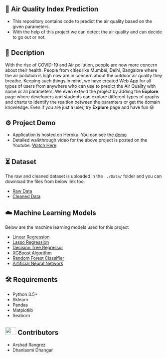 ## :open_file_folder:  Air Quality Index Prediction
- This repository contains code to predict the air quality based on the given parameters.
- With the help of this project we can detect the air quality and can decide to go out or not.

## :memo: Decription
With the rise of COVID-19 and Air pollution, people are now more concern about their health. People from cities like Mumbai, Delhi, Bangalore where the air pollution is high now are in concern about the outdoor air quality they breathe. Keeping such things in mind, we have created Web App for all types of users from anywhere who can use to predict the Air Quality with some or all parameters. We even extend the project by adding the **Explore** page where developers and students can explore different types of graphs and charts to identify the realtion between the paramters or get the domain knowledge. Even if you are just a user, try **Explore** page and have fun :smiley: 

## :gear: Project Demo
- Application is hosted on Heroku. You can see the [demo](https://airqualityindexcheckerr.herokuapp.com/)
- Detailed walkthrough video for the above project is posted on the Youtube. [Watch Here](https://www.youtube.com/watch?v=AGFId4sYWP4)

## :hourglass_flowing_sand: Dataset
The raw and cleaned dataset is uploaded in the ``` ./Data/``` folder and you can download the files from below link too.
- [Raw Data](https://github.com/evon0101/Projects/blob/main/AQI/Data/city_hour.csv)
- [Cleaned Data](https://github.com/evon0101/Projects/blob/main/AQI/Data/final_data.csv)

## :cloud: Machine Learning Models
Below are the machine learning models used for this project
- [Linear Regression](https://github.com/evon0101/Projects/blob/main/AQI/models/2.%20Implementing%20Linear%20and%20Lasso%20Regression.ipynb)
- [Lasso Regression](https://github.com/evon0101/Projects/blob/main/AQI/models/2.%20Implementing%20Linear%20and%20Lasso%20Regression.ipynb)
- [Decision Tree Regressor](https://github.com/evon0101/Projects/blob/main/AQI/models/3.%20Implementing%20Decision%20Tree.ipynb)
- [XGBoost Algorithm](https://github.com/evon0101/Projects/blob/main/AQI/models/4.%20Implementing%20XGBoost%20for%20Regression.ipynb)
- [Random Forest Classifier](https://github.com/evon0101/Projects/blob/main/AQI/models/6.%20Implementing%20Random%20Forest%20Classifier%20(Part%202).ipynb)
- [Artificial Neural Network](https://github.com/evon0101/Projects/blob/main/AQI/models/7.%20Implementing%20ANN.ipynb)

## :hammer_and_wrench: Requirements
- Python 3.5+
- Sklearn
- Pandas
- Matplotlib
- Seaborn

## <img src="https://raw.githubusercontent.com/TheDudeThatCode/TheDudeThatCode/master/Assets/Developer.gif" width=35 height=25> Contributors
- Arshad Rangrez
- Dhanlaxmi Dhangar
